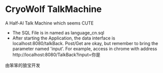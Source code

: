# CryoWolf TalkMachine

A Half-AI Talk Machine which seems CUTE</br>
* The SQL File is in named as language_cn.sql
* After starting the Application, the data interface is localhost:8080/talkBack. Post/Get are okay, but remember to bring the parameter named 'input'. For example, access in chrome
with address http://localhost:8080/TalkBack?input=你是


由笨笨的狼宝开发

